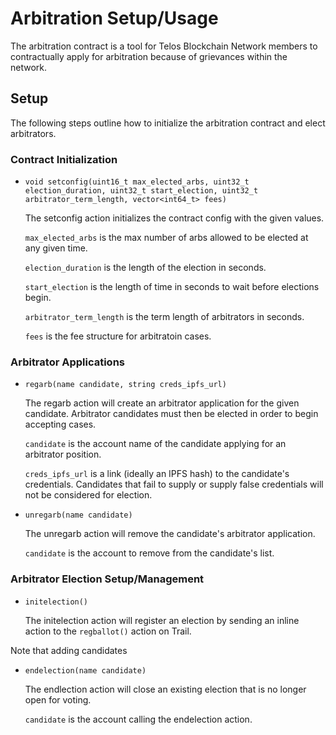 # Arbitration Setup/Usage

The arbitration contract is a tool for Telos Blockchain Network members to contractually apply for arbitration because of grievances within the network.

## Setup

The following steps outline how to initialize the arbitration contract and elect arbitrators.

### Contract Initialization



* `void setconfig(uint16_t max_elected_arbs, uint32_t election_duration, uint32_t start_election, uint32_t arbitrator_term_length, vector<int64_t> fees)`

    The setconfig action initializes the contract config with the given values.

    `max_elected_arbs` is the max number of arbs allowed to be elected at any given time.

    `election_duration` is the length of the election in seconds.

    `start_election` is the length of time in seconds to wait before elections begin.

    `arbitrator_term_length` is the term length of arbitrators in seconds.

    `fees` is the fee structure for arbitratoin cases.

### Arbitrator Applications



* `regarb(name candidate, string creds_ipfs_url)`

    The regarb action will create an arbitrator application for the given candidate. Arbitrator candidates must then be elected in order to begin accepting cases.

    `candidate` is the account name of the candidate applying for an arbitrator position.

    `creds_ipfs_url` is a link (ideally an IPFS hash) to the candidate's credentials. Candidates that fail to supply or supply false credentials will not be considered for election.

* `unregarb(name candidate)`

    The unregarb action will remove the candidate's arbitrator application.

    `candidate` is the account to remove from the candidate's list.

### Arbitrator Election Setup/Management

* `initelection()`

    The initelection action will register an election by sending an inline action to the `regballot()` action on Trail.

Note that adding candidates 

* `endelection(name candidate)`

    The endlection action will close an existing election that is no longer open for voting.

    `candidate` is the account calling the endelection action.


